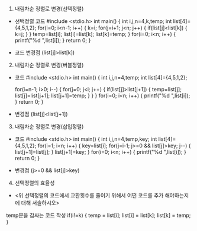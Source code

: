 1. 내림차순 정렬로 변경(선택정렬)

- 선택정렬 코드
#include <stdio.h>
int main()
{
    int i,j,n=4,k,temp;
    int list[4]={4,5,1,2};
    for(i=0; i<n-1; i++)
    {
        k=i;
        for(j=i+1; j<n; j++)
        {
            if(list[j]<list[k])
            {
                k=j;
            }
        }
        temp=list[i];
        list[i]=list[k];
        list[k]=temp;
    }
    for(i=0; i<n; i++)
    {
        printf("%d ",list[i]);
    }
    return 0;
}

- 코드 변경점
(list[j]>list[k])

2. 내림차순 정렬로 변경(버블정렬)

- 코드
#include <stdio.h>
int main()
{
    int i,j,n=4,temp;
    int list[4]={4,5,1,2};

    for(i=n-1; i>0; i--)
    {
        for(j=0; j<i; j++)
        {
            if(list[j]>list[j+1])
            {
                temp=list[j];
                list[j]=list[j+1];
                list[j+1]=temp;
            }
        }
    }
    for(i=0; i<n; i++)
    {
        printf("%d ",list[i]);
    }
    return 0;
}

- 변경점
(list[j]<list[j+1])

3. 내림차순 정렬로 변경(삽입정렬)

- 코드
#include <stdio.h>
int main()
{
    int i,j,n=4,temp,key;
    int list[4]={4,5,1,2};
    for(i=1; i<n; i++)
    {
        key=list[i];
        for(j=i-1; j>=0 && list[j]>key; j--)
        {
            list[j+1]=list[j];
        }
        list[j+1]=key;
    }
    for(i=0; i<n; i++)
    {
        printf("%d ",list[i]);
    }
    return 0;
}

- 변경점
(j>=0 && list[j]>key)

4. 선택정렬의 효율성
- <위 선택정렬의 코드에서 교환횟수를 줄이기 위해서 어떤 코드를 추가 해야하는지에 대해 서술하시오>

temp문을 감싸는 코드 작성
if(i!=k) { 
    temp = list[i];
    list[i] = list[k];
    list[k] = temp;
}